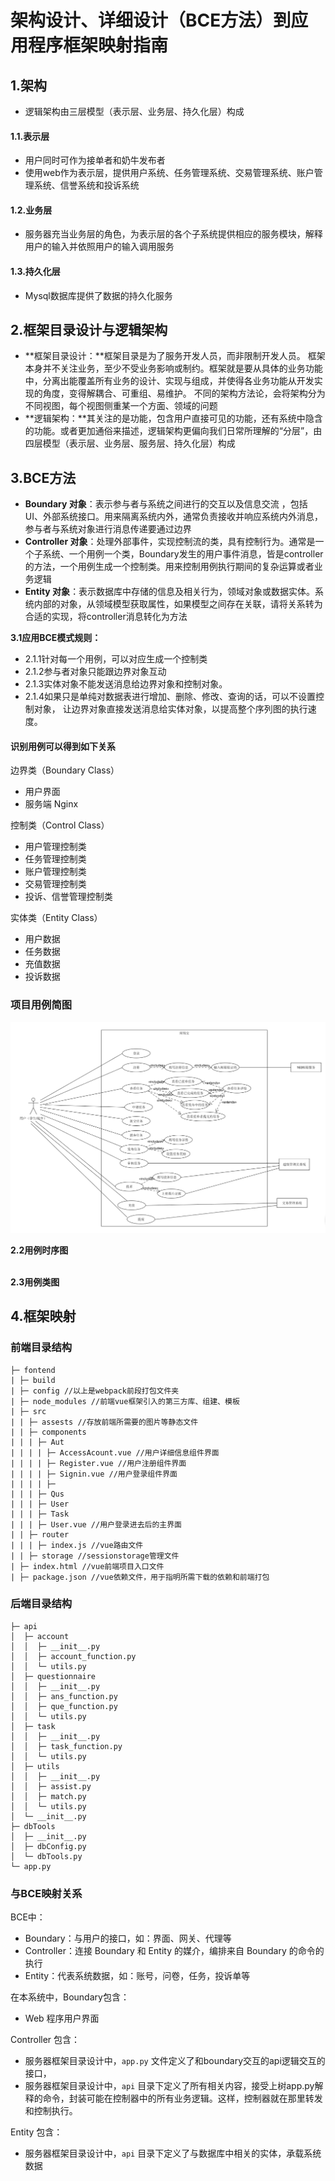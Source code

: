 # 架构设计、详细设计（BCE方法）到应用程序框架映射指南

## 1.架构

- 逻辑架构由三层模型（表示层、业务层、持久化层）构成

#### 1.1.表示层 
   * 用户同时可作为接单者和奶牛发布者
   * 使用web作为表示层，提供用户系统、任务管理系统、交易管理系统、账户管理系统、信誉系统和投诉系统

#### 1.2.业务层
  * 服务器充当业务层的角色，为表示层的各个子系统提供相应的服务模块，解释用户的输入并依照用户的输入调用服务

#### 1.3.持久化层
  * Mysql数据库提供了数据的持久化服务

## 2.框架目录设计与逻辑架构

- **框架目录设计：**框架目录是为了服务开发人员，而非限制开发人员。 框架本身并不关注业务，至少不受业务影响或制约。框架就是要从具体的业务功能中，分离出能覆盖所有业务的设计、实现与组成，并使得各业务功能从开发实现的角度，变得解耦合、可重组、易维护。 不同的架构方法论，会将架构分为不同视图，每个视图侧重某一个方面、领域的问题
- **逻辑架构：**其关注的是功能，包含用户直接可见的功能，还有系统中隐含的功能。或者更加通俗来描述，逻辑架构更偏向我们日常所理解的“分层”，由四层模型（表示层、业务层、服务层、持久化层）构成

## 3.BCE方法

- **Boundary 对象**：表示参与者与系统之间进行的交互以及信息交流 ，包括 UI、外部系统接口。用来隔离系统内外，通常负责接收并响应系统内外消息，参与者与系统对象进行消息传递要通过边界
- **Controller 对象**：处理外部事件，实现控制流的类，具有控制行为。通常是一个子系统、一个用例一个类，Boundary发生的用户事件消息，皆是controller的方法，一个用例生成一个控制类。用来控制用例执行期间的复杂运算或者业务逻辑
- **Entity 对象**：表示数据库中存储的信息及相关行为，领域对象或数据实体。系统内部的对象，从领域模型获取属性，如果模型之间存在关联，请将关系转为合适的实现，将controller消息转化为方法

**3.1应用BCE模式规则：**

* 2.1.1针对每一个用例，可以对应生成一个控制类
* 2.1.2参与者对象只能跟边界对象互动
* 2.1.3实体对象不能发送消息给边界对象和控制对象。
* 2.1.4如果只是单纯对数据表进行增加、删除、修改、查询的话，可以不设置控制对象，
让边界对象直接发送消息给实体对象，以提高整个序列图的执行速度。

#### 识别用例可以得到如下关系
边界类（Boundary Class）
 * 用户界面
 * 服务端 Nginx

控制类（Control Class）
 * 用户管理控制类
 * 任务管理控制类
 * 账户管理控制类
 * 交易管理控制类
 * 投诉、信誉管理控制类

 实体类（Entity Class）
  * 用户数据
  * 任务数据
  * 充值数据
  * 投诉数据

### 项目用例简图

 ![image](image/use_case_BCE.png)

**2.2用例时序图**


​     
**2.3用例类图**

## 4.框架映射

### 前端目录结构
```
├─ fontend
| ├─ build
| ├─ config //以上是webpack前段打包文件夹
| ├─ node_modules //前端vue框架引入的第三方库、组建、模板
| ├─ src
| | ├─ assests //存放前端所需要的图片等静态文件
| | ├─ components
| | | ├─ Aut
| | | | ├─ AccessAcount.vue //用户详细信息组件界面
| | | | ├─ Register.vue //用户注册组件界面
| | | | ├─ Signin.vue //用户登录组件界面
| | | | ├─ 
| | | ├─ Qus
| | | ├─ User
| | | ├─ Task
| | | ├─ User.vue //用户登录进去后的主界面
| | ├─ router
| | | ├─ index.js //vue路由文件
| | ├─ storage //sessionstorage管理文件
| ├─ index.html //vue前端项目入口文件
| ├─ package.json //vue依赖文件，用于指明所需下载的依赖和前端打包

```

### 后端目录结构

```
├─ api
│  ├─ account
│  │  ├─ __init__.py
│  │  ├─ account_function.py
│  │  └─ utils.py
│  ├─ questionnaire
│  │  ├─ __init__.py
│  │  ├─ ans_function.py
│  │  ├─ que_function.py
│  │  └─ utils.py
│  ├─ task
│  │  ├─ __init__.py
│  │  ├─ task_function.py
│  │  └─ utils.py
│  ├─ utils
│  │  ├─ __init__.py
│  │  ├─ assist.py
│  │  ├─ match.py
│  │  └─ utils.py
│  └─ __init__.py
├─ dbTools
│  ├─ __init__.py
│  ├─ dbConfig.py
│  └─ dbTools.py
└─ app.py

```

### 与BCE映射关系

BCE中：

- Boundary：与用户的接口，如：界面、网关、代理等
- Controller：连接 Boundary 和 Entity 的媒介，编排来自 Boundary 的命令的执行
- Entity：代表系统数据，如：账号，问卷，任务，投诉单等

在本系统中，Boundary包含：

- Web 程序用户界面

Controller 包含：

- 服务器框架目录设计中，`app.py` 文件定义了和boundary交互的api逻辑交互的接口，
- 服务器框架目录设计中，`api` 目录下定义了所有相关内容，接受上树app.py解释的命令，封装可能在控制器中的所有业务逻辑。这样，控制器就在那里转发和控制执行。

Entity 包含：

- 服务器框架目录设计中，`api` 目录下定义了与数据库中相关的实体，承载系统数据



